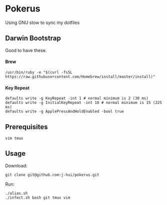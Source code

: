 # Pokerus

Using GNU stow to sync my dotfiles

## Darwin Bootstrap

Good to have these.

#### Brew

	/usr/bin/ruby -e "$(curl -fsSL https://raw.githubusercontent.com/Homebrew/install/master/install)"

#### Key Repeat

	defaults write -g KeyRepeat -int 1 # normal minimum is 2 (30 ms)
	defaults write -g InitialKeyRepeat -int 10 # normal minimum is 15 (225 ms)
	defaults write -g ApplePressAndHoldEnabled -bool true

## Prerequisites

	vim tmux

## Usage

Download:

	git clone git@github.com:j-hui/pokerus.git

Run:

	./alias.sh
	./infect.sh bash git tmux vim
